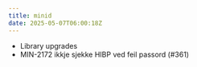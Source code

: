 ```yaml
---
title: minid
date: 2025-05-07T06:00:18Z
---
```

- Library upgrades
- MIN-2172 ikkje sjekke HIBP ved feil passord (#361)

